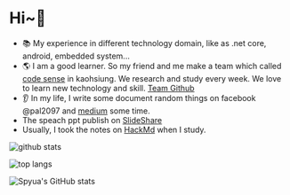 # Hi~👋

 - 📚 My experience in different technology domain, like as .net core, android, embedded system...
 - 🌎 I am a good learner. So my friend and me make a team which called [code sense](https://trello.com/b/WgsNsCpq/%E6%91%B3sense%E8%AE%80%E6%9B%B8%E6%9C%83%E7%89%88) in kaohsiung. We research and study every week. We love to learn new technology and skill. [Team Github](https://github.com/codesensegroup) 
 -  👂 In my life, I write some document random things on facebook @pal2097 and [medium](https://medium.com/@pal2097) some time.
 -  The speach ppt publish on [SlideShare](https://www.slideshare.net/ssuserb645bc)
 -  Usually, I took the notes on [HackMd](https://hackmd.io/@41MKMGSpR_K11_wgmtcRgw) when I study.

![github stats](https://github-readme-stats.vercel.app/api?username=spyua&theme=highcontrast&show_icons=true) 

![top langs](https://github-readme-stats.vercel.app/api/top-langs/?username=spyua&theme=highcontrast&layout=compact)


![Spyua's GitHub stats](https://github-readme-stats.vercel.app/api?username=spyua&show_icons=true&theme=radical)





